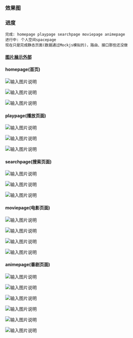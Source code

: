 ### 效果图
### 进度
    完成: homepage playpage searchpage moviepage animepage
    进行中: 个人空间spacepage
    现在只是完成静态页面(数据通过Mockjs模拟的)，路由、接口那些还没做 
#### [图片展示外部](https://juejin.cn/post/7274692953057673277)
    
#### homepage(首页)

![输入图片说明](/public/renderings/homepage1.png)

![输入图片说明](public/renderings/homepage2.png)

![输入图片说明](public/renderings/homepage3.png)

#### playpage(播放页面)
![输入图片说明](public/renderings/playpage1.png)

![输入图片说明](public/renderings/playpage2.png)

![输入图片说明](public/renderings/playpage3.png)

#### searchpage(搜索页面)

![输入图片说明](public/renderings/search1.png)

![输入图片说明](public/renderings/search2.png)

![输入图片说明](public/renderings/search3.png)
#### moviepage(电影页面)
![输入图片说明](public/renderings/movie1.png)

![输入图片说明](public/renderings/movie2.png)

<!-- 暴露了个人信息 所以注释掉 -->
<!-- ![输入图片说明](public/效果图/movie3.png) -->
![输入图片说明](public/renderings/movie4.png)

![输入图片说明](public/renderings/movie5.png)

#### animepage(番剧页面)
![输入图片说明](public/renderings/anime1.png)

![输入图片说明](public/renderings/anime2.png)

![输入图片说明](public/renderings/anime3.png)

![输入图片说明](public/renderings/anime4.png)

![输入图片说明](public/renderings/anime5.png)

![输入图片说明](public/renderings/anime6.png)
